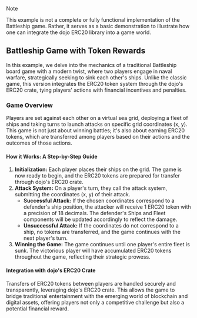 > [!NOTE] 
> This example is not a complete or fully functional implementation of the Battleship game. Rather, it serves as a basic demonstration to illustrate how one can integrate the dojo ERC20 library into a game world.

## Battleship Game with Token Rewards
In this example, we delve into the mechanics of a traditional Battleship board game with a modern twist, where two players engage in naval warfare, strategically seeking to sink each other's ships. Unlike the classic game, this version integrates the ERC20 token system through the dojo's ERC20 crate, tying players' actions with financial incentives and penalties.

### Game Overview
Players are set against each other on a virtual sea grid, deploying a fleet of ships and taking turns to launch attacks on specific grid coordinates (x, y). This game is not just about winning battles; it's also about earning ERC20 tokens, which are transferred among players based on their actions and the outcomes of those actions.

#### How it Works: A Step-by-Step Guide
1. **Initialization:** Each player places their ships on the grid. The game is now ready to begin, and the ERC20 tokens are prepared for transfer through dojo's ERC20 crate.
2. **Attack System:** On a player's turn, they call the attack system, submitting the coordinates (x, y) of their attack.
   - **Successful Attack:** If the chosen coordinates correspond to a defender's ship position, the attacker will receive 1 ERC20 token with a precision of 18 decimals. The defender's Ships and Fleet components will be updated accordingly to reflect the damage.
   - **Unsuccessful Attack:** If the coordinates do not correspond to a ship, no tokens are transferred, and the game continues with the next player's turn.
3. **Winning the Game:** The game continues until one player's entire fleet is sunk. The victorious player will have accumulated ERC20 tokens throughout the game, reflecting their strategic prowess.

#### Integration with dojo's ERC20 Crate
Transfers of ERC20 tokens between players are handled securely and transparently, leveraging dojo's ERC20 crate. This allows the game to bridge traditional entertainment with the emerging world of blockchain and digital assets, offering players not only a competitive challenge but also a potential financial reward.



